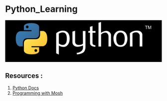 #  Python_Learning
![logo](https://github.com/RahulBisht001/Python_Learning/blob/main/Python.png)



## Resources :
 1. [Python Docs](https://docs.python.org/3/)
 2. [Programming with Mosh](https://www.youtube.com/watch?v=_uQrJ0TkZlc)
